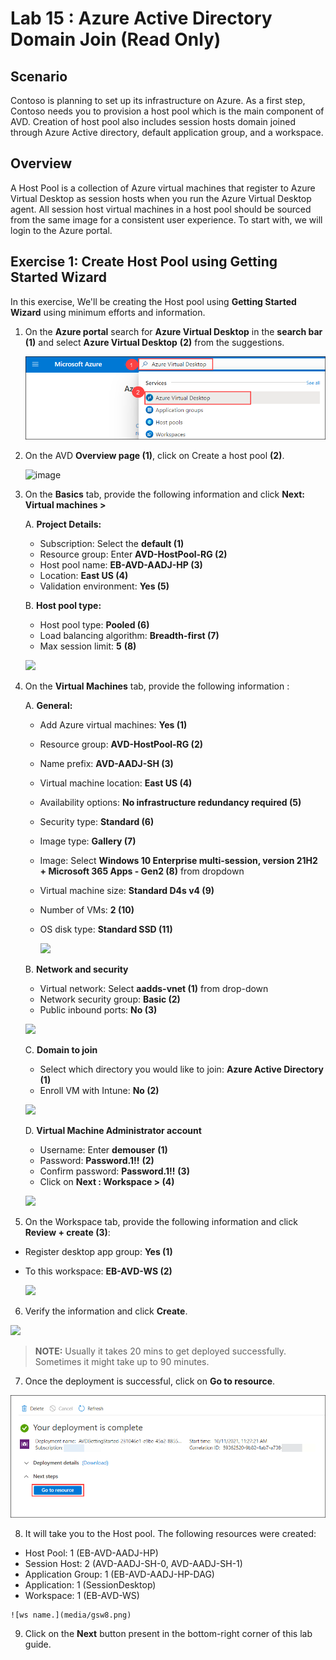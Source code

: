 # Lab 15 : Azure Active Directory Domain Join (Read Only) 

## **Scenario**

 Contoso is planning to set up its infrastructure on Azure. As a first step, Contoso needs you to provision a host pool which is the main component of AVD. Creation of host pool also includes session hosts domain joined through Azure Active directory, default application group, and a workspace.

## **Overview**

 A Host Pool is a collection of Azure virtual machines that register to Azure Virtual Desktop as session hosts when you run the Azure Virtual Desktop agent. All session host virtual machines in a host pool should be sourced from the same image for a consistent user experience. To start with, we will login to the Azure portal.
 
## Exercise 1: Create Host Pool using Getting Started Wizard

In this exercise, We'll be creating the Host pool using **Getting Started Wizard** using minimum efforts and information.

1. On the **Azure portal** search for **Azure Virtual Desktop** in the **search bar** **(1)** and select **Azure Virtual Desktop** **(2)** from the suggestions.

   ![ws name.](media/2avd1.png)
   
2.	On the AVD **Overview page (1)**, click on Create a host pool **(2)**.

     ![image](https://user-images.githubusercontent.com/83349577/175352775-1ca92f9e-b510-4fee-89e5-8c476bcffa5b.png)

3.	On the **Basics** tab, provide the following information and click **Next: Virtual machines >**

    A. **Project Details:**
 
    - Subscription: Select the **default (1)**
    - Resource group: Enter **AVD-HostPool-RG (2)**
    - Host pool name: **EB-AVD-AADJ-HP (3)**
    - Location: **East US (4)**
    - Validation environment: **Yes (5)**
        
    B. **Host pool type:**
    
    - Host pool type: **Pooled (6)**
    - Load balancing algorithm: **Breadth-first (7)**
    - Max session limit: **5** **(8)**

    ![](https://github.com/CloudLabsAI-Azure/AIW-Azure-Virtual-Desktop/blob/Azure-Virtual-Desktop-v3/media/createhp-new.png)
        
   
4.	On the **Virtual Machines** tab, provide the following information :

    A. **General:**
    
    - Add Azure virtual machines: **Yes (1)**
    - Resource group: **AVD-HostPool-RG (2)**
    - Name prefix: **AVD-AADJ-SH (3)**
    - Virtual machine location: **East US (4)**
    - Availability options: **No infrastructure redundancy required (5)**
    - Security type: **Standard (6)**
    - Image type: **Gallery (7)**
    - Image: Select **Windows 10 Enterprise multi-session, version 21H2 + Microsoft 365 Apps - Gen2 (8)** from dropdown
    - Virtual machine size: **Standard D4s v4 (9)**
    - Number of VMs: **2 (10)**
    - OS disk type: **Standard SSD (11)**

      ![](../Azure-Virtual-Desktop-v3/media/damain%20join.png)
       
    B. **Network and security**
  
    - Virtual network: Select **aadds-vnet (1)** from drop-down
    - Network security group: **Basic (2)**
    - Public inbound ports: **No (3)**

     ![](https://github.com/CloudLabsAI-Azure/AIW-Azure-Virtual-Desktop/blob/Azure-Virtual-Desktop-v3/media/createhp3-new.png)
       
    C. **Domain to join**
    
    - Select which directory you would like to join: **Azure Active Directory (1)**
    - Enroll VM with Intune: **No (2)**

     ![](https://github.com/CloudLabsAI-Azure/AIW-Azure-Virtual-Desktop/blob/Azure-Virtual-Desktop-v3/media/domaintojoin.png)

    D. **Virtual Machine Administrator account**
    
    - Username: Enter **demouser** **(1)**
    - Password: **Password.1!!** **(2)**
    - Confirm password: **Password.1!!** **(3)**
    - Click on **Next : Workspace > (4)**

     ![](https://github.com/CloudLabsAI-Azure/AIW-Azure-Virtual-Desktop/blob/Azure-Virtual-Desktop-v3/media/vmadminaccount.png)

5.	On the Workspace tab, provide the following information and click **Review + create (3)**:

   - Register desktop app group: **Yes (1)**
   - To this workspace: **EB-AVD-WS (2)**

     ![](https://github.com/CloudLabsAI-Azure/AIW-Azure-Virtual-Desktop/blob/Azure-Virtual-Desktop-v3/media/createhp4-new.png)

6.	Verify the information and click **Create**.

   ![](https://github.com/CloudLabsAI-Azure/AIW-Azure-Virtual-Desktop/blob/Azure-Virtual-Desktop-v3/media/createhp5-new.png)


   > **NOTE:** Usually it takes 20 mins to get deployed successfully. Sometimes it might take up to 90 minutes.

7.	Once the deployment is successful, click on **Go to resource**.

   ![ws name.](media/gsw7.png)

8.	It will take you to the Host pool. The following resources were created:

   - Host Pool: 1 (EB-AVD-AADJ-HP)
   - Session Host: 2 (AVD-AADJ-SH-0, AVD-AADJ-SH-1)
   - Application Group: 1 (EB-AVD-AADJ-HP-DAG)
   - Application: 1 (SessionDesktop)
   - Workspace: 1 (EB-AVD-WS)
     
    ![ws name.](media/gsw8.png)
   
9. Click on the **Next** button present in the bottom-right corner of this lab guide.  
   
